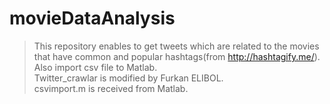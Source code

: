 # movieDataAnalysis
>This repository enables to get tweets which are related to the movies that have common and popular hashtags(from http://hashtagify.me/).
Also import csv file to Matlab.<br>
>Twitter_crawlar is modified by Furkan ELIBOL.<br>
csvimport.m is received from Matlab.

